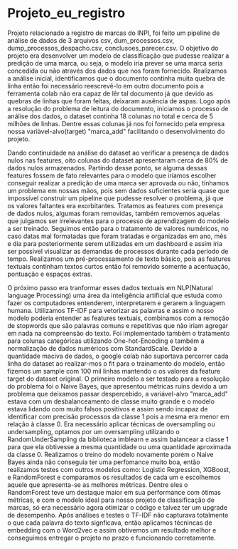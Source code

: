 # Projeto_eu_registro

Projeto relacionado a registro de marcas do INPI, foi feito um pipeline de análise de dados de 3 arquivos csv, dum_processos.csv, dump_processos_despacho.csv, conclusoes_parecer.csv. O objetivo do projeto era desenvolver um modelo de classificação que pudesse realizar a predição de uma marca, ou seja, o modelo iria prever se uma marca seria concedida ou não através dos dados que nos foram fornecido. Realizamos a análise inicial, identificamos que o documento continha muita quebra de linha então foi necessário reescrevê-lo em outro documento pois a ferramenta colab não era capaz de lêr tal documento já que devido as quebras de linhas que foram feitas, deixaram ausência de aspas. Logo após a resolução do problema de leitura do documento, iniciamos o processo de análise dos dados, o dataset continha 18 colunas no total e cerca de 5 milhões de linhas. Dentre essas colunas já nos foi fornecido pela empresa nossa variàvel-alvo(target) "marca_add" facilitando o desenvolvimento do projeto. 

Dando continuidade na análise do dataset ao verificar a presença de dados nulos nas features, oito colunas do dataset apresentaram cerca de 80% de dados nulos armazenados. Partindo desse ponto, se alguma dessas features fossem de fato relevantes para o modelo que iríamos escolher conseguir realizar a predição de uma marca ser aprovada ou não, tínhamos um problema em nossas mãos, pois sem dados suficientes seria quase que impossível construir um pipeline que pudesse resolver o problema, já que os valores faltantes era exorbitantes. Tratamos as features com presença de dados nulos, algumas foram removidas, também removemos aquelas que julgamos ser irrelevantes para o processo de aprendizagem do modelo a ser treinado. Seguimos então para o tratamento de valores numéricos, no caso datas mal formatadas que foram tratadas e organizadas em ano, mês e dia para posteriormente serem utilizadas em um dashboard e assim iria ser possível visualizar as demandas de processos durante cada período de tempo. Realizamos um pré-processamento de texto básico, pois as features textuais continham textos curtos então foi removido somente a acentuação, pontuação e espaços extras.

O próximo passo era tranformar esses dados textuais em NLP(Natural language Processing) uma área da inteligência artificial que estuda como fazer os computadores entenderem, interpretarem e gerarem a linguagem humana. Utilizamos TF-IDF para vetorizar as palavras e assim o nosso modelo poderia entender as features textuais, combinamos com a remoção de stopwords que são palavras comuns e repetitivas que não iriam agregar em nada na compreensão do texto. Foi implementado também o tratamento para colunas categóricas utilizando One-hot-Encoding e também a normalização de dados numéricos com StandardScale.
Devido a quantidade maciva de dados, o google colab não suportava percorrer cada linha do dataset ao realizar-mos o fit para o trainamento do modelo, então fizemos um sample com 100 mil linhas mantendo o os valores da feature target do dataset original. O primeiro modelo a ser testado para a resolução do problema foi o Naive Bayes, que apresentou métricas ruins devido a um problema que deixamos passar despercebido, a variável-alvo "marca_add" estava com um desbalanceamento de classe muito grande e o modelo estava lidando com muito falsos positivos e assim sendo incapaz de identificar com precisão processos da classe 1 pois a mesma era menor em relação à classe 0. Era necessário aplicar técnicas de oversampling ou undersampling, optamos por um oversampling utilizando o RandomUnderSampling da biblioteca imblearn e assim balancear a classe 1 para que ela obtivesse a mesma quantidade ou uma quantidade aproximada da classe 0. Realizamos o treino do modelo novamente porém o Naive Bayes ainda não conseguia ter uma perfomance muito boa, então realizamos testes com outros modelos como: Logistic Regression, XGBoost, e RandomForest e comparamos os resultados de cada um e escolhemos aquele que apresenta-se as melhores métricas. Dentre eles o RandomForest teve um destaque maior em sua performance com ótimas métricas, e com o modelo ideal para nosso projeto de classificação de marcas, só era necessário agora otimizar o código e talvez ter um upgrade de desempenho. Após análises e testes o TF-IDF não capturava totalmente o que cada palavra do texto signficava, então aplicamos técnincas de embedding com o Word2vec e assim obtivemos um resultado melhor e conseguimos entregar o projeto no prazo e funcionando corretamente.




